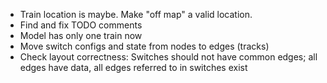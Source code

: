 * Train location is maybe. Make "off map" a valid location.
* Find and fix TODO comments
* Model has only one train now
* Move switch configs and state from nodes to edges (tracks)
* Check layout correctness: Switches should not have common edges; all edges have data, all edges referred to in switches exist